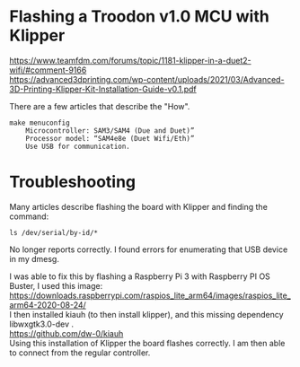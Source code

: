# Flashing a Troodon v1.0 MCU with Klipper
https://www.teamfdm.com/forums/topic/1181-klipper-in-a-duet2-wifi/#comment-9166<br>
https://advanced3dprinting.com/wp-content/uploads/2021/03/Advanced-3D-Printing-Klipper-Kit-Installation-Guide-v0.1.pdf<br>

There are a few articles that describe the "How".<br>

    make menuconfig
        Microcontroller: SAM3/SAM4 (Due and Duet)”
        Processor model: “SAM4e8e (Duet Wifi/Eth)”
        Use USB for communication.

# Troubleshooting
Many articles describe flashing the board with Klipper and finding the command:

    ls /dev/serial/by-id/*

No longer reports correctly. I found errors for enumerating that USB device in my dmesg.

I was able to fix this by flashing a Raspberry Pi 3 with Raspberry PI OS Buster, I used this image:<br>
https://downloads.raspberrypi.com/raspios_lite_arm64/images/raspios_lite_arm64-2020-08-24/<br>
I then installed kiauh (to then install klipper), and this missing dependency libwxgtk3.0-dev .<br>
https://github.com/dw-0/kiauh<br>
Using this installation of Klipper the board flashes correctly. I am then able to connect from the regular controller.<br>